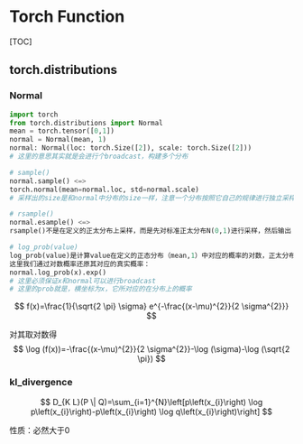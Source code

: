 # Torch Function

[TOC]

## torch.distributions

### Normal

```python
import torch
from torch.distributions import Normal
mean = torch.tensor([0,1])
normal = Normal(mean, 1)
normal: Normal(loc: torch.Size([2]), scale: torch.Size([2]))
# 这里的意思其实就是会进行个broadcast，构建多个分布

# sample()
normal.sample() <=>
torch.normal(mean=normal.loc, std=normal.scale)
# 采样出的size是和normal中分布的size一样，注意一个分布按照它自己的规律进行独立采样

# rsample()
normal.esample() <=>
rsample()不是在定义的正太分布上采样，而是先对标准正太分布N(0,1)进行采样，然后输出：mean + std × 采样值

# log_prob(value)
log_prob(value)是计算value在定义的正态分布（mean,1）中对应的概率的对数，正太分布概率密度函数是
这里我们通过对数概率还原其对应的真实概率：
normal.log_prob(x).exp()
# 这里必须保证x和normal可以进行broadcast
# 这里的prob就是，横坐标为x，它所对应的在分布上的概率
```

$$
f(x)=\frac{1}{\sqrt{2 \pi} \sigma} e^{-\frac{(x-\mu)^{2}}{2 \sigma^{2}}}
$$

对其取对数得
$$
\log (f(x))=-\frac{(x-\mu)^{2}}{2 \sigma^{2}}-\log (\sigma)-\log (\sqrt{2 \pi})
$$

### kl_divergence

$$
D_{K L}(P \| Q)=\sum_{i=1}^{N}\left[p\left(x_{i}\right) \log p\left(x_{i}\right)-p\left(x_{i}\right) \log q\left(x_{i}\right)\right]
$$

性质：必然大于0

